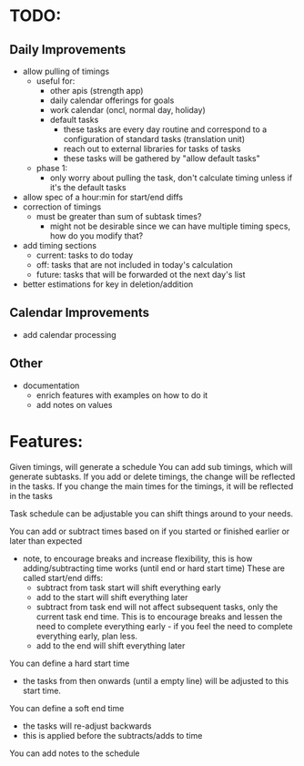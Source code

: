 # TODO:

## Daily Improvements

- allow pulling of timings
  - useful for:
    - other apis (strength app)
    - daily calendar offerings for goals
    - work calendar (oncl, normal day, holiday)
    - default tasks
      - these tasks are every day routine and correspond to a configuration of standard tasks (translation unit)
      - reach out to external libraries for tasks of tasks
      - these tasks will be gathered by "allow default tasks"
  - phase 1:
    - only worry about pulling the task, don't calculate timing unless if it's the default tasks
- allow spec of a hour:min for start/end diffs
- correction of timings
  - must be greater than sum of subtask times?
    - might not be desirable since we can have multiple timing specs, how do you modify that?
- add timing sections
  - current: tasks to do today
  - off: tasks that are not included in today's calculation
  - future: tasks that will be forwarded ot the next day's list
- better estimations for key in deletion/addition

## Calendar Improvements

- add calendar processing

## Other

- documentation
  - enrich features with examples on how to do it
  - add notes on values

# Features:

Given timings, will generate a schedule
You can add sub timings, which will generate subtasks.
If you add or delete timings, the change will be reflected in the tasks.
If you change the main times for the timings, it will be reflected in the tasks

Task schedule can be adjustable you can shift things around to your needs.

You can add or subtract times based on if you started or finished earlier or later than expected

- note, to encourage breaks and increase flexibility, this is how adding/subtracting time works (until end or hard start time) These are called start/end diffs:
  - subtract from task start will shift everything early
  - add to the start will shift everything later
  - subtract from task end will not affect subsequent tasks, only the current task end time. This is to encourage breaks and lessen the need to complete everything early - if you feel the need to complete everything early, plan less.
  - add to the end will shift everything later

You can define a hard start time

- the tasks from then onwards (until a empty line) will be adjusted to this start time.

You can define a soft end time

- the tasks will re-adjust backwards
- this is applied before the subtracts/adds to time

You can add notes to the schedule
